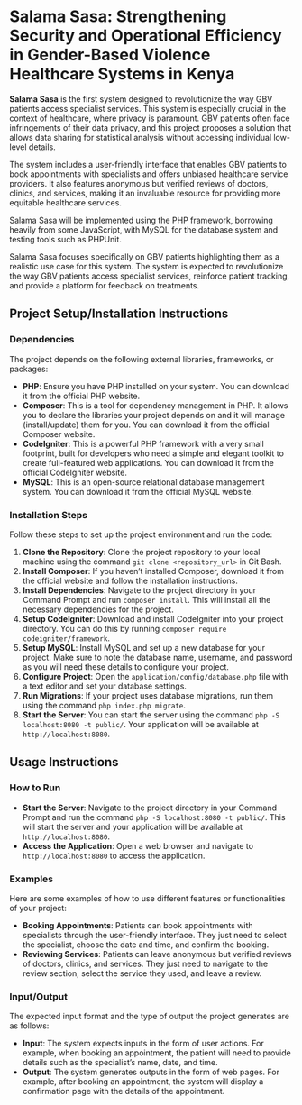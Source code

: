 # Salama Sasa: Strengthening Security and Operational Efficiency in Gender-Based Violence Healthcare Systems in Kenya

**Salama Sasa** is the first system designed to revolutionize the way GBV patients access specialist services. This system is especially crucial in the context of healthcare, where privacy is paramount. GBV patients often face infringements of their data privacy, and this project proposes a solution that allows data sharing for statistical analysis without accessing individual low-level details.

The system includes a user-friendly interface that enables GBV patients to book appointments with specialists and offers unbiased healthcare service providers. It also features anonymous but verified reviews of doctors, clinics, and services, making it an invaluable resource for providing more equitable healthcare services.

Salama Sasa will be implemented using the PHP framework, borrowing heavily from some JavaScript,  with MySQL for the database system and testing tools such as PHPUnit.

Salama Sasa focuses specifically on GBV patients highlighting them as a realistic use case for this system. The system is expected to revolutionize the way GBV patients access specialist services, reinforce patient tracking, and provide a platform for feedback on treatments.

## Project Setup/Installation Instructions

### Dependencies

The project depends on the following external libraries, frameworks, or packages:

- **PHP**: Ensure you have PHP installed on your system. You can download it from the official PHP website.
- **Composer**: This is a tool for dependency management in PHP. It allows you to declare the libraries your project depends on and it will manage (install/update) them for you. You can download it from the official Composer website.
- **CodeIgniter**: This is a powerful PHP framework with a very small footprint, built for developers who need a simple and elegant toolkit to create full-featured web applications. You can download it from the official CodeIgniter website.
- **MySQL**: This is an open-source relational database management system. You can download it from the official MySQL website.

### Installation Steps

Follow these steps to set up the project environment and run the code:

1. **Clone the Repository**: Clone the project repository to your local machine using the command `git clone <repository_url>` in Git Bash.
2. **Install Composer**: If you haven’t installed Composer, download it from the official website and follow the installation instructions.
3. **Install Dependencies**: Navigate to the project directory in your Command Prompt and run `composer install`. This will install all the necessary dependencies for the project.
4. **Setup CodeIgniter**: Download and install CodeIgniter into your project directory. You can do this by running `composer require codeigniter/framework`.
5. **Setup MySQL**: Install MySQL and set up a new database for your project. Make sure to note the database name, username, and password as you will need these details to configure your project.
6. **Configure Project**: Open the `application/config/database.php` file with a text editor and set your database settings.
7. **Run Migrations**: If your project uses database migrations, run them using the command `php index.php migrate`.
8. **Start the Server**: You can start the server using the command `php -S localhost:8080 -t public/`. Your application will be available at `http://localhost:8080`.

## Usage Instructions

### How to Run

- **Start the Server**: Navigate to the project directory in your Command Prompt and run the command `php -S localhost:8080 -t public/`. This will start the server and your application will be available at `http://localhost:8080`.
- **Access the Application**: Open a web browser and navigate to `http://localhost:8080` to access the application.

### Examples

Here are some examples of how to use different features or functionalities of your project:

- **Booking Appointments**: Patients can book appointments with specialists through the user-friendly interface. They just need to select the specialist, choose the date and time, and confirm the booking.
- **Reviewing Services**: Patients can leave anonymous but verified reviews of doctors, clinics, and services. They just need to navigate to the review section, select the service they used, and leave a review.

### Input/Output

The expected input format and the type of output the project generates are as follows:

- **Input**: The system expects inputs in the form of user actions. For example, when booking an appointment, the patient will need to provide details such as the specialist’s name, date, and time.
- **Output**: The system generates outputs in the form of web pages. For example, after booking an appointment, the system will display a confirmation page with the details of the appointment.
